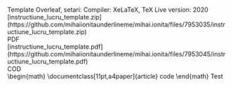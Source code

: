 <br>
<br>Template Overleaf, setari: Compiler: XeLaTeX, TeX Live version: 2020<br>
[instructiune_lucru_template.zip](https://github.com/mihaiionitaunderlineme/mihai.ionita/files/7953035/instructiune_lucru_template.zip)
<br>PDF<br>
[instructiune_lucru_template.pdf](https://github.com/mihaiionitaunderlineme/mihai.ionita/files/7953045/instructiune_lucru_template.pdf)
<br>COD<br>
\begin{math}
\documentclass[11pt,a4paper]{article} code
\end{math}
Test

